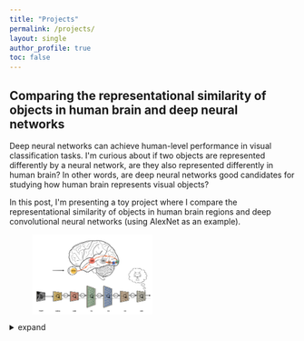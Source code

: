 ```yaml
---
title: "Projects"
permalink: /projects/
layout: single
author_profile: true
toc: false
---
```


## Comparing the representational similarity of objects in human brain and deep neural networks

Deep neural networks can achieve human-level performance in visual classification tasks. I'm curious about if two objects are represented differently by a neural network, are they also represented differently in human brain? In other words, are deep neural networks good candidates for studying how human brain represents visual objects? 

In this post, I'm presenting a toy project where I compare the representational similarity of objects in human brain regions and deep convolutional neural networks (using AlexNet as an example).  

<figure>

<img src="/projects/deepnets_RSA/visual_stream.png" align="center" width="50%">

</figure>


<details markdown="1">
<summary>
expand
</summary>

<br>

## Stimuli 

* 16 manmade objects 
* 16 words describing these objects 

<figure>
<!-- <img src="/projects/deepnets_RSA/stimuli.jpg" width="1000" class="center"> -->

<img src="/projects/deepnets_RSA/stimuli.jpg" class="center">

</figure>


## fMRI data 

The participants were asked to maintain fixation while these images were displayed at the centre of fixation, on a uniform grey background, at a width of 9⁰ of visual angle. 

* 32 stimuli -> 32 conditions
* stimulus duration = 500 ms
* 12 trials per condition
* 14 subjects
* whole-brain coverage
* voxel size = 3 mm3	
* regions of interests (ROIs)

<figure>

<img src="/projects/deepnets_RSA/ROIs.png" class="center">
<figcaption>Fig. 2 Regions of interest</figcaption>

</figure>

## Representational similarity analysis (RSA)

Each element of the representational dissimilarity matrix (RDM) reflects the differences in responses across all voxels elicited by a pair of conditions. By definition, the RDM is symmetrical and the diagonals should be zeros (responses elicited by the same condition should be the same). 

Here is an example RDM for V1, averaged across subjects. Each element of the matrix reflects how different V1 responds to a pair of stimuli. The first half of the stimuli are images of objects. The latter half are words describing these objects. We can normalize the RDM using the min and max so that the values are between 0 and 1. The more different V1 respond to a pair of stimuli, the higher the dissimilarity value is and color-coded yellow. The more similar V1 respond to a pair of stimuli, the lower the dissimilarity value is and color-coded blue. 

As we can see, the words tend to elicit similar response in V1. These responses are different when subjects are viewing images of objects. 

<figure>

<img src="/projects/deepnets_RSA/RDMs_V1.jpg" class="center" width="50%">
<figcaption>RDM for V1 averaged across subjects</figcaption>

</figure>

These are the RDMs for all ROIs, averaged across subjects. As we can see, the representational structure tend to be clearer in low-level visual regions than higher-order cognitive regions such as IPS and IFJ.  

<figure>

<img src="/projects/deepnets_RSA/RDMs_brain.jpg" class="center">
<figcaption>RDMs for all the ROIs, averaged across subjects</figcaption>

</figure>


Similarly we can compute the RDMs for different layers of AlexNet. 


<figure>

<img src="/projects/deepnets_RSA/RDMs_models.jpg" class="center">
<figcaption>RDMs for the layers of AlexNet</figcaption>

</figure>

Naturally here comes the question: are layers of AlexNet good models for object representation in human brain?  

To answer this question, we can assess the similarity of RDMs for each deep net layer and human brain region, by computing the Pearson correlation of these RDMs. 


<figure>

<img src="/projects/deepnets_RSA/inference_V1.jpg" class="center">
<figcaption>RDMs the layers of AlexNet</figcaption>

</figure>


</details>

